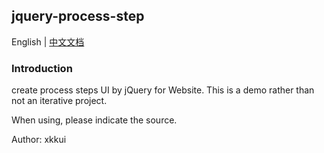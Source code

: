## jquery-process-step
[^_^]: # (English | [简体中文](./README.zh-Hans.md) | [繁體中文](./README.zh-Hant.md))
English | [中文文档](./README.zh.md)

### Introduction
create process steps UI by jQuery for Website.
This is a demo rather than not an iterative project.

When using, please indicate the source.

Author: xkkui